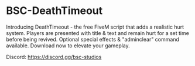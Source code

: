 # BSC-DeathTimeout
Introducing DeathTimeout - the free FiveM script that adds a realistic hurt system. Players are presented with title &amp; text and remain hurt for a set time before being revived. Optional special effects &amp; "adminclear" command available. Download now to elevate your gameplay.

Discord: https://discord.gg/bsc-studios
